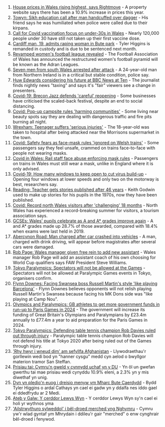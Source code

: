 1. [House prices in Wales rising highest, says Rightmove](https://www.bbc.co.uk/news/uk-wales-58203740) - A property website says there has been a 10.9% increase in prices this year.
2. [Towyn: Sikh education call after man handcuffed over dagger](https://www.bbc.co.uk/news/uk-wales-58099624) - His friend says he was humiliated when police were called due to their kirpans.
3. [Call for Covid vaccination focus on under-30s in Wales](https://www.bbc.co.uk/news/uk-wales-58224626) - Nearly 120,000 people under 30 have still not taken up their first vaccine dose.
4. [Cardiff man, 19, admits raping woman in Bute park](https://www.bbc.co.uk/news/uk-wales-58227945) - Tyler Higgins is remanded in custody and is due to be sentenced next month.
5. [Revamped women's football league revealed](https://www.bbc.co.uk/sport/football/58221934) - The Football Association of Wales has announced the restructured women's football pyramid will be known as the Adran Leagues.
6. [Seven men from south Wales arrested after attack](https://www.bbc.co.uk/news/uk-northern-ireland-58221966) - A 24-year-old man from Northern Ireland is in a critical but stable condition, police say.
7. [Huw Edwards considering his future at BBC News at Ten](https://www.bbc.co.uk/news/uk-wales-58224273) - The journalist finds nightly news "taxing" and says it's "fair" viewers see a change in presenters.
8. [Covid-19: Brecon Jazz defends 'careful' reopening](https://www.bbc.co.uk/news/uk-wales-58224089) - Some businesses have criticised the scaled-back festival, despite an end to social distancing.
9. [Covid: Pop-up campsite rules 'harming communities'](https://www.bbc.co.uk/news/uk-wales-58009261) - Some living near beauty spots say they are dealing with dangerous traffic and fire pits burning all night.
10. [Wrexham: Teenager suffers 'serious injuries'](https://www.bbc.co.uk/news/uk-wales-58224091) - The 18-year-old was taken to hospital after being attacked near the Morrisons supermarket in the town.
11. [Covid: Safety fears as face-mask rules 'ignored on Welsh trains'](https://www.bbc.co.uk/news/uk-wales-58144669) - Some passengers say they feel unsafe, crammed on trains face-to-face with people not wearing masks.
12. [Covid in Wales: Rail staff face abuse enforcing mask rules](https://www.bbc.co.uk/news/uk-wales-58205655) - Passengers on trains in Wales must still wear a mask, unlike in England where it is only advised.
13. [Covid-19: How many windows to keep open to cut virus build-up](https://www.bbc.co.uk/news/uk-wales-58204733) - Opening four windows at lower speeds and only two on the motorway is best, researchers say.
14. [Reading: Teacher gets stories published after 46 years](https://www.bbc.co.uk/news/uk-wales-58189969) - Keith Godwin used to make up stories for his pupils in the 1970s, now they have been published.
15. [Covid: Record north Wales visitors after 'challenging' 18 months](https://www.bbc.co.uk/news/uk-wales-58201388) - North Wales has experienced a record-breaking summer for visitors, a tourism association says.
16. [GCSEs: Wales' pupils celebrate as A and A* grades improve again](https://www.bbc.co.uk/news/uk-wales-58191705) - A and A* grades made up 28.7% of those awarded, compared with 18.4% when exams were last held in 2019.
17. [Abercynon Road: Man charged after car crashed into vehicles](https://www.bbc.co.uk/news/uk-wales-58184062) - A man, charged with drink driving, will appear before magistrates after several cars were damaged.
18. [Rob Page: Wales manager given free rein to add new assistant](https://www.bbc.co.uk/sport/football/58230499) - Wales manager Rob Page will add an assistant coach of his own choosing for World Cup qualifiers says FAW President Steve Williams.
19. [Tokyo Paralympics: Spectators will not be allowed at the Games](https://www.bbc.co.uk/sport/disability-sport/58228049) - Spectators will not be allowed at Paralympic Games events in Tokyo, organisers confirm.
20. [Flynn Downes: Facing Swansea boss Russell Martin's style 'like playing Barcelona'](https://www.bbc.co.uk/sport/football/58221376) - Flynn Downes believes opponents will not relish playing Russell Martin's Swansea because facing his MK Dons side was "like playing at Camp Nou".
21. [Olympics and Paralympics: GB athletes to get more government funds in run-up to Paris Games in 2024](https://www.bbc.co.uk/sport/58222726) - The government will increase its funding of Great Britain's Olympians and Paralympians by £23.4m annually to £77.4m a year to aid preparation for the Paris Games in 2024.
22. [Tokyo Paralympics: Defending table tennis champion Rob Davies ruled out through injury](https://www.bbc.co.uk/sport/disability-sport/58220983) - Paralympic table tennis champion Rob Davies will not defend his title at Tokyo 2020 after being ruled out of the Games through injury.
23. ['Rhy hwyr i wneud dim' am sefyllfa Afghanistan](https://www.bbc.co.uk/newyddion/58228562) - Llywodraethau'r gorllewin wedi bod yn "hanner cysgu" medd cyn aelod o bwyllgor materion tramor San Steffan.
24. [Prisiau tai: Cymru'n gweld y cynnydd uchaf yn y DU](https://www.bbc.co.uk/newyddion/58217949) - Yn ôl un gwefan gwerthu tai mae prisiau wedi cynyddu 10.9% eleni, a 2.3% yn y mis diwethaf yn unig.
25. [Dyn yn pledio'n euog i dreisio menyw ym Mharc Bute Caerdydd](https://www.bbc.co.uk/newyddion/58231857) - Bydd Tyler Higgins o ardal Cathays yn cael ei gadw yn y ddalfa nes iddo gael ei ddedfrydu ar 2 Medi.
26. [Ateb y Galw: Y cerddor Lewys Wyn](https://www.bbc.co.uk/newyddion/58199558) - Y cerddor Lewys Wyn sy'n cael ei holi yr wythnos yma
27. ['Ailstrwythuro sylweddol' i bêl-droed merched yng Nghymru](https://www.bbc.co.uk/newyddion/58209277) - Cymru yw'r wlad gyntaf ym Mhrydain i ddileu'r gair "merched" o enw cynghrair bêl-droed i fenywod.
